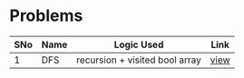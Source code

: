 # Problems

SNo | Name | Logic Used | Link |
----|------|------------|------|
1 | DFS | recursion + visited bool array | [view](dfs_graph.cpp)